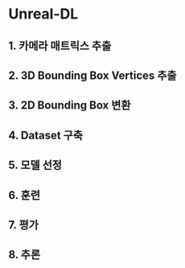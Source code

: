 # Unreal-DL
## 1. 카메라 매트릭스 추출
## 2. 3D Bounding Box Vertices 추출
## 3. 2D Bounding Box 변환
## 4. Dataset 구축
## 5. 모델 선정
## 6. 훈련
## 7. 평가
## 8. 추론
